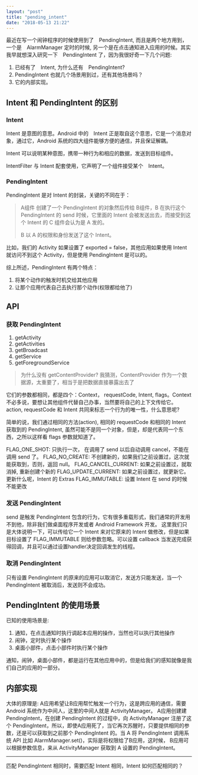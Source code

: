 ```yaml
---
layout: "post"
title: "pending_intent"
date: "2018-05-13 21:22"
---
```


最近在写一个闹钟程序的时候使用到了　PendingIntent, 而且是两个地方用到，一个是　AlarmManager 定时的时候, 另一个是在点击通知进入应用的时候。其实我早就想深入研究一下　PendingIntent 了，因为我很好奇一下几个问题:

1. 已经有了　Intent, 为什么还有　PendingIntent?
2. PendingIntent 也就几个场景用到过，还有其他场景吗？
3. 它的内部实现。

## Intent 和 PendingIntent 的区别

### Intent

Intent 是意图的意思。Android 中的　Intent 正是取自这个意思，它是一个消息对象，通过它，Android 系统的四大组件能够方便的通信，并且保证解耦。

Intent 可以说明某种意图，携带一种行为和相应的数据，发送到目标组件。

IntentFilter 与 Intent 配套使用，它声明了一个组件接受某个　Intent。

### PendingIntent

PendingIntent 是对 Intent 的封装，关键的不同在于：

> A组件 创建了一个 PendingIntent 的对象然后传给 B组件，B 在执行这个 PendingIntent 的 send 时候，它里面的 Intent 会被发送出去，而接受到这个 Intent 的 C 组件会认为是 A 发的。
>
> B 以 A 的权限和身份发送了这个 Intent。

比如，我们的 Activity 如果设置了 exported = false，其他应用如果使用 Intent 就访问不到这个 Activity，但是使用 PendingIntent 是可以的。

综上所述，PendingIntent 有两个特点：
1. 将某个动作的触发时机交给其他应用
2. 让那个应用代表自己去执行那个动作(权限都给他了)

## API

### 获取 PendingIntent

  1. getActivity
  2. getActivities
  3. getBroadcast
  4. getService
  5. getForegroundService

> 为什么没有 getContentProvider?
> 我猜测，ContentProvider 作为一个数据源，太重要了，相当于是把数据直接暴露出去了

它们的参数都相同，都是四个：Context， requestCode, Intent, flags。Context 不必多说，要想让其他组件代替自己办事，当然要将自己的上下文传给它。action, requestCode 和 Intent 共同来标志一个行为的唯一性，什么意思呢?

简单的说，我们通过相同的方法(action), 相同的 requestCode 和相同的 Intent 获取到的 PendingIntent, 虽然可能不是同一个对象，但是，却是代表同一个东西，之所以这样看 flags 参数就知道了。

FLAG_ONE_SHOT: 只执行一次， 在调用了 send 以后自动调用 cancel，不能在调用 send 了。
FLAG_NO_CREATE: 不创建新的，如果我们之前设置过，这次就能获取到，否则，返回 null。
FLAG_CANCEL_CURRENT: 如果之前设置过，就取消掉, 重新创建个新的
FLAG_UPDATE_CURRENT: 如果之前设置过，就更新它。更新什么呢，Intent 的 Extras
FLAG_IMMUTABLE: 设置 Intent 在 send 的时候不能更改

### 发送 PendingIntent

send 是触发 PendingIntent 包含的行为，它有很多重载形式，我们通常的开发用不到他，除非我们做桌面程序开发或者 Android Framework 开发。
这里我们只是大体说明一下，可以传给它一个 Intent 来对它原来的 Intent 做修改，但是如果目标设置了 FLAG_IMMUTABLE 则给参数忽略。可以设置 callback 当发送完成获得回调，并且可以通过设置handler决定回调发生的线程。

### 取消 PendingIntent

只有设置 PendingIntent 的原来的应用可以取消它，发送方只能发送，当一个 PendingIntent 被取消后，发送则不会成功。

## PendingIntent 的使用场景

已知的使用场景是:

1. 通知，在点击通知时执行调起本应用的操作，当然也可以执行其他操作
2. 闹钟，定时执行某个操作
3. 桌面小部件，点击小部件时执行某个操作

通知，闹钟，桌面小部件，都是运行在其他应用中的，但是给我们的感知就像是我们自己的应用的一部分。

## 内部实现

大体的原理是: A应用希望让B应用帮忙触发一个行为，这是跨应用的通信，需要 Android 系统作为中间人，这里的中间人就是 ActivityManager。 A应用创建建 PendingIntent，在创建 PendingIntent 的过程中，向 ActivityManager 注册了这个 PendingIntent，所以，即使A应用死了，当它再次苏醒时，只要提供相同的参数，还是可以获取到之前那个 PendingIntent 的。当 A 将 PendingIntent 调用系统 API 比如 AlarmManager.set()，实际是将权限给了B应用，这时候， B应用可以根据参数信息，来从 ActivityManager 获取到 A 设置的 PendingIntent。

---
匹配 PendingIntent 相同时，需要匹配 Intent 相同，Intent 如何匹配相同的？
